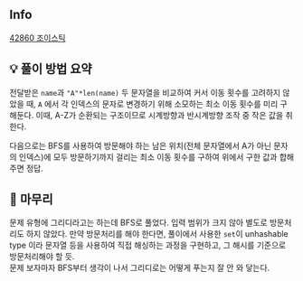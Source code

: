 ## Info
[42860 조이스틱](https://school.programmers.co.kr/learn/courses/30/lessons/42860)

## 💡 풀이 방법 요약
전달받은 `name`과 `"A"*len(name)` 두 문자열을 비교하여 커서 이동 횟수를 고려하지 않았을 때, `A` 에서 각 인덱스의 문자로 변경하기 위해 소모하는 최소 이동 횟수를 미리 구해둔다. 이때, A-Z가 순환되는 구조이므로 시계방향과 반시계방향 조작 중 작은 값을 취한다.  
  
다음으로는 BFS를 사용하여 방문해야 하는 남은 위치(전체 문자열에서 A가 아닌 문자의 인덱스)에 모두 방문하기까지 걸리는 최소 이동 횟수를 구하여 위에서 구한 값과 합해주면 정답.

## 🙂 마무리
문제 유형에 그리디라고는 하는데 BFS로 풀었다. 입력 범위가 크지 않아 별도로 방문처리도 하지 않았다. 만약 방문처리를 해야 한다면, 풀이에서 사용한 `set`이 unhashable type 이라 문자열 등을 사용하여 직접 해싱하는 과정을 구현하고, 그 해시를 기준으로 방문처리해야 할 듯.  
문제 보자마자 BFS부터 생각이 나서 그리디로는 어떻게 푸는지 잘 안 와 닿는다.
